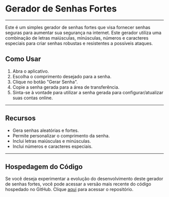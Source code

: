 # Gerador de Senhas Fortes

---

Este é um simples gerador de senhas fortes que visa fornecer senhas seguras para aumentar sua segurança na internet. Este gerador utiliza uma combinação de letras maiúsculas, minúsculas, números e caracteres especiais para criar senhas robustas e resistentes a possíveis ataques.

## Como Usar

1. Abra o aplicativo.
2. Escolha o comprimento desejado para a senha.
3. Clique no botão "Gerar Senha".
4. Copie a senha gerada para a área de transferência.
5. Sinta-se à vontade para utilizar a senha gerada para configurar/atualizar suas contas online.

---

## Recursos

- Gera senhas aleatórias e fortes.
- Permite personalizar o comprimento da senha.
- Inclui letras maiúsculas e minúsculas.
- Inclui números e caracteres especiais.

---

## Hospedagem do Código

Se você deseja experimentar a evolução do desenvolvimento deste gerador de senhas fortes, você pode acessar a versão mais recente do código hospedado no GitHub. Clique [aqui](https://rs-hiago.github.io/Gerador_de_senha_forte/) para acessar o repositório.